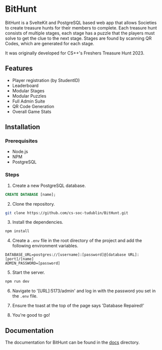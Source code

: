 # BitHunt

BitHunt is a SvelteKit and PostgreSQL based web app that allows Societies to create treasure hunts for their members to complete.
Each treasure hunt consists of multiple stages, each stage has a puzzle that the players must solve to get the clue to the next stage.
Stages are found by scanning QR Codes, which are generated for each stage.

It was originally developed for CS++'s Freshers Treasure Hunt 2023.

## Features

- Player registration (by StudentID)
- Leaderboard
- Modular Stages
- Modular Puzzles
- Full Admin Suite
- QR Code Generation
- Overall Game Stats

## Installation

### Prerequisites

- Node.js
- NPM
- PostgreSQL

### Steps

1. Create a new PostgreSQL database.

```sql
CREATE DATABASE [name];
```

2. Clone the repository.

```bash
git clone https://github.com/cs-soc-tudublin/BitHunt.git
```

3. Install the dependencies.

```bash
npm install
```

4. Create a `.env` file in the root directory of the project and add the following environment variables.

```env
DATABASE_URL=postgres://[username]:[password]@[database URL]:[port]/[name]
ADMIN_PASSWORD=[password]
```

5. Start the server.

```bash
npm run dev
```

6. Navigate to '[URL]:5173/admin' and log in with the password you set in the `.env` file.

7. Ensure the toast at the top of the page says 'Database Repaired!'

8. You're good to go!

## Documentation

The documentation for BitHunt can be found in the [docs](docs) directory.
